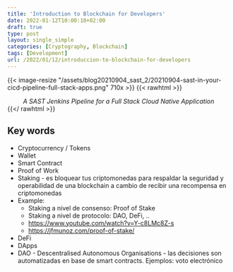 ```yaml
---
title: 'Introduction to Blockchain for Developers'
date: 2022-01-12T10:00:10+02:00
draft: true
type: post
layout: single_simple
categories: [Cryptography, Blockchain]
tags: [Development]
url: /2022/01/12/introduccion-to-blockchain-for-developers
---
```


{{< image-resize "/assets/blog20210904_sast_2/20210904-sast-in-your-cicd-pipeline-full-stack-apps.png" 710x >}}
{{< rawhtml >}}
<i><center>A SAST Jenkins Pipeline for a Full Stack Cloud Native Application</center></i>
{{</ rawhtml >}}

<!--more--> 

## Key words

* Cryptocurrency / Tokens
* Wallet
* Smart Contract
* Proof of Work
* Staking - es bloquear tus criptomonedas para respaldar la seguridad y operabilidad de una blockchain a cambio de recibir una recompensa en criptomonedas
* Example:
   - Staking a nivel de consenso: Proof of Stake
   - Staking a nivel de protocolo: DAO, DeFi, ..
   - https://www.youtube.com/watch?v=Y-c8LMc8Z-s
   - https://jfmunoz.com/proof-of-stake/
* DeFi
* DApps
* DAO - Descentralised Autonomous Organisations - las decisiones son automatizadas en base de smart contracts. Ejemplos: voto electrónico
